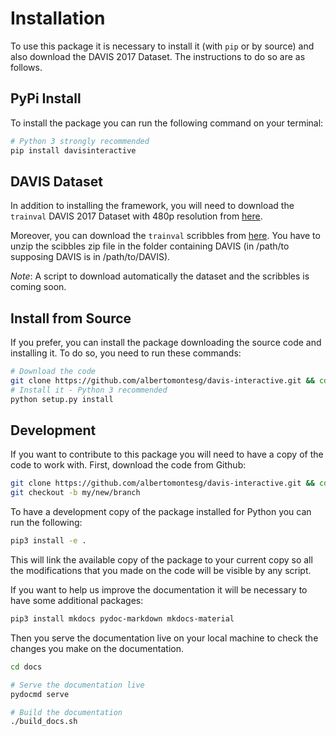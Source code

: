 # Installation

To use this package it is necessary to install it (with `pip` or by source) and also download the DAVIS 2017 Dataset. The instructions to do so are as follows.

## PyPi Install

To install the package you can run the following command on your terminal:

```bash
# Python 3 strongly recommended
pip install davisinteractive
```

## DAVIS Dataset

In addition to installing the framework, you will need to download the `trainval` DAVIS 2017 Dataset with 480p resolution from [here](http://davischallenge.org/davis2017/code.html).

Moreover, you can download the `trainval` scribbles from [here](https://data.vision.ee.ethz.ch/csergi/share/DAVIS-Interactive/DAVIS-2017-scribbles-trainval.zip).
You have to unzip the scibbles zip file in the folder containing DAVIS (in /path/to supposing DAVIS is in /path/to/DAVIS).

*Note*: A script to download automatically the dataset and the scribbles is coming soon.

## Install from Source

If you prefer, you can install the package downloading the source code and installing it. To do so, you need to run these commands:

```bash
# Download the code
git clone https://github.com/albertomontesg/davis-interactive.git && cd davis-interactive
# Install it - Python 3 recommended
python setup.py install
```

## Development

If you want to contribute to this package you will need to have a copy of the code to work with. First, download the code from Github:

```bash
git clone https://github.com/albertomontesg/davis-interactive.git && cd davis-interactive
git checkout -b my/new/branch
```

To have a development copy of the package installed for Python you can run the following:

```bash
pip3 install -e .
```

This will link the available copy of the package to your current copy so all the modifications that you made on the code will be visible by any script.

If you want to help us improve the documentation it will be necessary to have some additional packages:

```bash
pip3 install mkdocs pydoc-markdown mkdocs-material
```

Then you serve the documentation live on your local machine to check the changes you make on the documentation.

```bash
cd docs

# Serve the documentation live
pydocmd serve

# Build the documentation
./build_docs.sh
```

